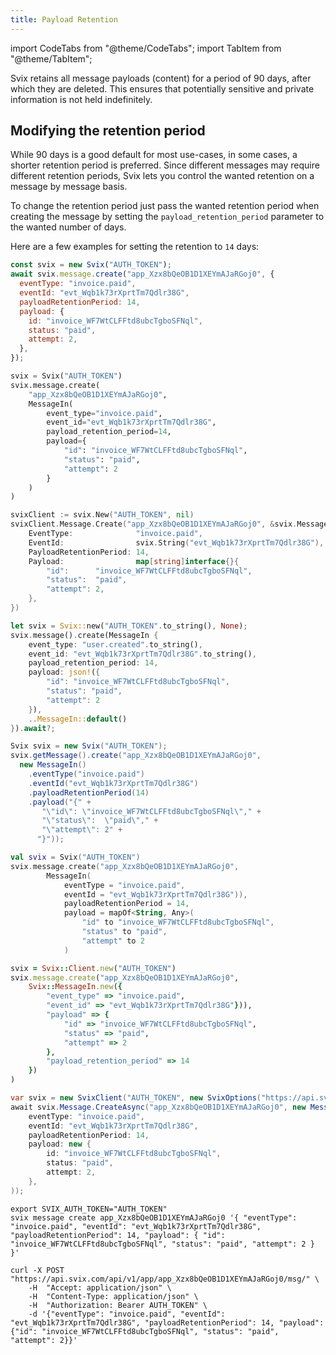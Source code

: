 ```yaml
---
title: Payload Retention
---
```


import CodeTabs from "@theme/CodeTabs";
import TabItem from "@theme/TabItem";

Svix retains all message payloads (content) for a period of 90 days, after which they are deleted. This ensures that potentially sensitive and private information is not held indefinitely.

## Modifying the retention period

While 90 days is a good default for most use-cases, in some cases, a shorter retention period is preferred. Since different messages may require different retention periods, Svix lets you control the wanted retention on a message by message basis.

To change the retention period just pass the wanted retention period when creating the message by setting the `payload_retention_period` parameter to the wanted number of days.

Here are a few examples for setting the retention to `14` days:

<CodeTabs>
<TabItem value="js">

```js
const svix = new Svix("AUTH_TOKEN");
await svix.message.create("app_Xzx8bQeOB1D1XEYmAJaRGoj0", {
  eventType: "invoice.paid",
  eventId: "evt_Wqb1k73rXprtTm7Qdlr38G",
  payloadRetentionPeriod: 14,
  payload: {
    id: "invoice_WF7WtCLFFtd8ubcTgboSFNql",
    status: "paid",
    attempt: 2,
  },
});
```

</TabItem>
<TabItem value="py">

```python
svix = Svix("AUTH_TOKEN")
svix.message.create(
    "app_Xzx8bQeOB1D1XEYmAJaRGoj0",
    MessageIn(
        event_type="invoice.paid",
        event_id="evt_Wqb1k73rXprtTm7Qdlr38G",
        payload_retention_period=14,
        payload={
            "id": "invoice_WF7WtCLFFtd8ubcTgboSFNql",
            "status": "paid",
            "attempt": 2
        }
    )
)
```

</TabItem>
<TabItem value="go">

```go
svixClient := svix.New("AUTH_TOKEN", nil)
svixClient.Message.Create("app_Xzx8bQeOB1D1XEYmAJaRGoj0", &svix.MessageIn{
    EventType:              "invoice.paid",
    EventId:                svix.String("evt_Wqb1k73rXprtTm7Qdlr38G"),
    PayloadRetentionPeriod: 14,
    Payload:                map[string]interface{}{
        "id":      "invoice_WF7WtCLFFtd8ubcTgboSFNql",
        "status":  "paid",
        "attempt": 2,
    },
})
```

</TabItem>
<TabItem value="rust">

```rust
let svix = Svix::new("AUTH_TOKEN".to_string(), None);
svix.message().create(MessageIn {
    event_type: "user.created".to_string(),
    event_id: "evt_Wqb1k73rXprtTm7Qdlr38G".to_string(),
    payload_retention_period: 14,
    payload: json!({
        "id": "invoice_WF7WtCLFFtd8ubcTgboSFNql",
        "status": "paid",
        "attempt": 2
    }),
    ..MessageIn::default()
}).await?;
```

</TabItem>
<TabItem value="java">

```java
Svix svix = new Svix("AUTH_TOKEN");
svix.getMessage().create("app_Xzx8bQeOB1D1XEYmAJaRGoj0",
  new MessageIn()
    .eventType("invoice.paid")
    .eventId("evt_Wqb1k73rXprtTm7Qdlr38G")
    .payloadRetentionPeriod(14)
    .payload("{" +
       "\"id\": \"invoice_WF7WtCLFFtd8ubcTgboSFNql\"," +
       "\"status\":  \"paid\"," +
       "\"attempt\": 2" +
      "}"));
```

</TabItem>
<TabItem value="kotlin">

```kotlin
val svix = Svix("AUTH_TOKEN")
svix.message.create("app_Xzx8bQeOB1D1XEYmAJaRGoj0",
        MessageIn(
            eventType = "invoice.paid",
            eventId = "evt_Wqb1k73rXprtTm7Qdlr38G")),
            payloadRetentionPeriod = 14,
            payload = mapOf<String, Any>(
                "id" to "invoice_WF7WtCLFFtd8ubcTgboSFNql",
                "status" to "paid",
                "attempt" to 2
            )
```

</TabItem>
<TabItem value="ruby">

```ruby
svix = Svix::Client.new("AUTH_TOKEN")
svix.message.create("app_Xzx8bQeOB1D1XEYmAJaRGoj0",
    Svix::MessageIn.new({
        "event_type" => "invoice.paid",
        "event_id" => "evt_Wqb1k73rXprtTm7Qdlr38G"})),
        "payload" => {
            "id" => "invoice_WF7WtCLFFtd8ubcTgboSFNql",
            "status" => "paid",
            "attempt" => 2
        },
        "payload_retention_period" => 14
    })
)
```

</TabItem>
<TabItem value="csharp">

```csharp
var svix = new SvixClient("AUTH_TOKEN", new SvixOptions("https://api.svix.com"));
await svix.Message.CreateAsync("app_Xzx8bQeOB1D1XEYmAJaRGoj0", new MessageIn(
    eventType: "invoice.paid",
    eventId: "evt_Wqb1k73rXprtTm7Qdlr38G",
    payloadRetentionPeriod: 14,
    payload: new {
        id: "invoice_WF7WtCLFFtd8ubcTgboSFNql",
        status: "paid",
        attempt: 2,
    },
));
```

</TabItem>
<TabItem value="cli">

```shell
export SVIX_AUTH_TOKEN="AUTH_TOKEN"
svix message create app_Xzx8bQeOB1D1XEYmAJaRGoj0 '{ "eventType": "invoice.paid", "eventId": "evt_Wqb1k73rXprtTm7Qdlr38G", "payloadRetentionPeriod": 14, "payload": { "id": "invoice_WF7WtCLFFtd8ubcTgboSFNql", "status": "paid", "attempt": 2 } }'
```

</TabItem>
<TabItem value="curl">

```shell
curl -X POST "https://api.svix.com/api/v1/app/app_Xzx8bQeOB1D1XEYmAJaRGoj0/msg/" \
    -H  "Accept: application/json" \
    -H  "Content-Type: application/json" \
    -H  "Authorization: Bearer AUTH_TOKEN" \
    -d '{"eventType": "invoice.paid", "eventId": "evt_Wqb1k73rXprtTm7Qdlr38G", "payloadRetentionPeriod": 14, "payload": {"id": "invoice_WF7WtCLFFtd8ubcTgboSFNql", "status": "paid", "attempt": 2}}'
```

</TabItem>
</CodeTabs>
